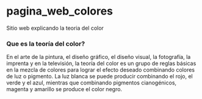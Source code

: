 # pagina_web_colores
Sitio web explicando la teoria del color

### Que es la teoría del color?
En el arte de la pintura, el diseño gráfico, el diseño visual, la fotografía, la imprenta y en la televisión, la teoría del color es un grupo de reglas básicas en la mezcla de colores para lograr el efecto deseado combinando colores de luz o pigmento. La luz blanca se puede producir combinando el rojo, el verde y el azul, mientras que combinando pigmentos cianogénicos, magenta y amarillo se produce el color negro.
